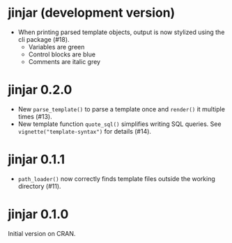 # jinjar (development version)

* When printing parsed template objects, output is now stylized using the cli package (#18).
    * Variables are green
    * Control blocks are blue
    * Comments are italic grey


# jinjar 0.2.0

* New `parse_template()` to parse a template once and `render()` it multiple times (#13).
* New template function `quote_sql()` simplifies writing SQL queries. See `vignette("template-syntax")` for details (#14).

# jinjar 0.1.1

* `path_loader()` now correctly finds template files outside the working directory (#11).

# jinjar 0.1.0

Initial version on CRAN.

